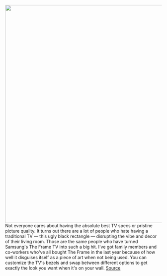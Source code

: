 <img src='https://cdn.vox-cdn.com/thumbor/1nWn73jE3O7vIFLpHyhZx-Lbphg=/0x0:2040x1360/1200x675/filters:focal(819x457:1145x783)/cdn.vox-cdn.com/uploads/chorus_image/image/70707958/cwelch_220331_5121_0003.0.jpg' width='700px' /><br/>
Not everyone cares about having the absolute best TV specs or pristine picture quality. It turns out there are a lot of people who hate having a traditional TV — this ugly black rectangle — disrupting the vibe and decor of their living room. Those are the same people who have turned Samsung's The Frame TV into such a big hit. I've got family members and co-workers who've all bought The Frame in the last year because of how well it disguises itself as a piece of art when not being used. You can customize the TV's bezels and swap between different options to get exactly the look you want when it's on your wall.
<a href='https://www.theverge.com/2022/4/4/23009799/samsung-the-frame-2022-preview-matte-display-artwork'> Source <a/>
